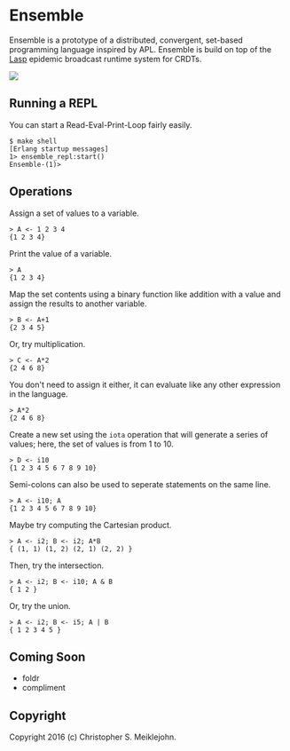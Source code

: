 # Ensemble

Ensemble is a prototype of a distributed, convergent, set-based
programming language inspired by APL.  Ensemble is build on top of the
[Lasp](http://github.com/lasp-lang/lasp) epidemic broadcast runtime
system for CRDTs.

<img src="https://travis-ci.org/cmeiklejohn/ensemble.svg" />

## Running a REPL

You can start a Read-Eval-Print-Loop fairly easily.

```
$ make shell
[Erlang startup messages]
1> ensemble_repl:start()
Ensemble-(1)>
```

## Operations

Assign a set of values to a variable.

```
> A <- 1 2 3 4
{1 2 3 4}
```

Print the value of a variable.

```
> A
{1 2 3 4}
```

Map the set contents using a binary function like addition with a value
and assign the results to another variable.

```
> B <- A+1
{2 3 4 5}
```

Or, try multiplication.

```
> C <- A*2
{2 4 6 8}
```

You don't need to assign it either, it can evaluate like any other
expression in the language.

```
> A*2
{2 4 6 8}
```

Create a new set using the `iota` operation that will generate a series
of values; here, the set of values is from 1 to 10.

```
> D <- i10
{1 2 3 4 5 6 7 8 9 10}
```

Semi-colons can also be used to seperate statements on the same line.

```
> A <- i10; A
{1 2 3 4 5 6 7 8 9 10}
```

Maybe try computing the Cartesian product.

```
> A <- i2; B <- i2; A*B
{ (1, 1) (1, 2) (2, 1) (2, 2) }
```

Then, try the intersection.

```
> A <- i2; B <- i10; A & B
{ 1 2 }
```

Or, try the union.

```
> A <- i2; B <- i5; A | B
{ 1 2 3 4 5 }
```

## Coming Soon

* foldr
* compliment

## Copyright

Copyright 2016 (c) Christopher S. Meiklejohn.
